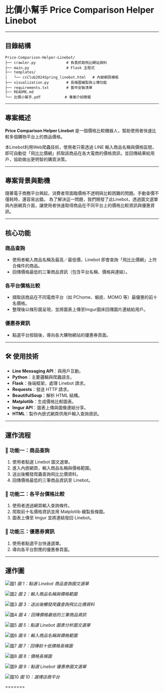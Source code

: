 # 比價小幫手 Price Comparison Helper Linebot
---

## 目錄結構
```
Price-Comparison-Helper-Linebot/
├── crawler.py              # 負責抓取飛比網站資料
├── main.py                 # Flask 主程式
├── templates/
│   └── ccClub2024Spring_linebot.html   # 內嵌網頁模板
├── visualization.py        # 長條圖繪製與上傳功能
├── requirements.txt        # 套件安裝清單
├── README.md
└── 比價小幫手.pdf           # 專案介紹簡報
```

---
##  專案概述

**Price Comparison Helper Linebot** 是一個價格比較機器人，幫助使用者快速比較多個購物平台上的商品價格。

本Linebot利用Web爬蟲技術，使用者只需透過 LINE 輸入商品名稱與價格區間，即可自動從「飛比比價網」抓取該商品在各大電商的價格資訊，並回傳結果給用戶，協助做出更明智的購買決策。

---

##  專案背景與動機

隨著電子商務平台興起，消費者常面臨價格不透明與比較困難的問題。手動查價不僅耗時，還容易出錯。 
為了解決這一問題，我們開發了此Linebot，透過圖文選單與內嵌網頁介面，讓使用者快速取得商品在不同平台上的價格比較資訊與優惠資訊。

---

##  核心功能

###  商品查詢
- 使用者輸入商品名稱及最高／最低價，Linebot 即會查詢「飛比比價網」上符合條件的商品。
- 回傳價格最低的三筆商品資訊（包含平台名稱、價格與連結）。

###  各平台價格比較
- 擷取該商品在不同電商平台（如 PChome、蝦皮、MOMO 等）最優惠的前十名價格。
- 整理後以條形圖呈現，並將圖表上傳至Imgur圖床回傳圖片連結給用戶。

###  優惠券資訊
- 點選平台按鈕後，導向各大購物網站的優惠券頁面。

---

## 🛠 使用技術

- **Line Messaging API**：與用戶互動。
- **Python**：主要邏輯與爬蟲語言。
- **Flask**：後端框架，處理 Linebot 請求。
- **Requests**：發送 HTTP 請求。
- **BeautifulSoup**：解析 HTML 結構。
- **Matplotlib**：生成價格比較圖表。
- **Imgur API**：圖表上傳與圖像連結分享。
- **HTML**：製作內嵌式網頁供用戶輸入查詢資訊。

---

##  運作流程

### 🔹 功能一：商品查詢
1. 使用者點選 Linebot 圖文選單。
2. 進入內嵌網頁，輸入商品名稱與價格範圍。
3. 送出後觸發爬蟲查詢飛比比價資料。
4. 回傳價格最低的三筆商品資訊至 Linebot。

### 🔹 功能二：各平台價格比較
1. 使用者透過網頁輸入查詢條件。
2. 爬取前十名價格資訊並用 Matplotlib 繪製長條圖。
3. 圖表上傳至 Imgur 並將連結發回 Linebot。

### 🔹 功能三：優惠券資訊
1. 使用者點選平台快速選單。
2. 導向各平台對應的優惠券頁面。

---
##  運作圖
![圖1](https://drive.google.com/uc?export=view&id=1_QSuJh5bfLXPpFAi-UBjMu2jIGSepBJ1)
*圖 1：點選 Linebot 商品查詢圖文選單*

![圖2](https://drive.google.com/uc?export=view&id=1CBqIt9aEkEaJ0SHi5dRFDXKtaAoQeT2g)
*圖 2：輸入商品名稱與價格範圍*

![圖3](https://drive.google.com/uc?export=view&id=1vAvEY5_5qgPMiEemJRc7CqMv89a5pTyu)
*圖 3：送出後觸發爬蟲查詢飛比比價資料*

![圖4](https://drive.google.com/uc?export=view&id=1Il3Ql9tSIfHyTqdc7ivgJjM6dLPErFFm)
*圖 4：回傳價格最低的三筆商品資訊*

![圖5](https://drive.google.com/uc?export=view&id=1dt3hQxszeatT3KSF6ogxZA8QBYsscpj-)
*圖 5：點選 Linebot 圖表分析圖文選單*

![圖6](https://drive.google.com/uc?export=view&id=1PytMMrAHNbGujM-1xS3YKYqD8aAXXGLc)
*圖 6：輸入商品名稱與價格範圍*

![圖7](https://drive.google.com/uc?export=view&id=126yhqP-otzhMluCU-9jZh4gLpCmye3i5)
*圖 7：回傳前十低價格長條圖*

![圖8](https://drive.google.com/uc?export=view&id=1uq-xFDw4-LLiJoJIPjGN2a9LN_I9k7hE)
*圖 8：價格長條圖*

![圖9](https://drive.google.com/uc?export=view&id=1yKFg0gbgLUHmqfvsN3hKMX1AoQqmY8Mz)
*圖 9：點選 Linebot 優惠券圖文選單*

![圖10](https://drive.google.com/uc?export=view&id=13WtBS6puU549MnriwPQPv2ao1-OT_Sty)
*圖 10：選擇店商平台*


=======




